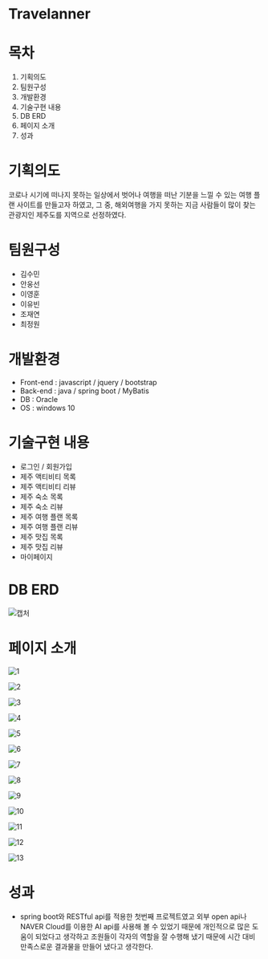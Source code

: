# Travelanner

# 목차

1. 기획의도
2. 팀원구성
3. 개발환경
4. 기술구현 내용
5. DB ERD
6. 페이지 소개
7. 성과

# 기획의도

코로나 시기에 떠나지 못하는 일상에서 벗어나 여행을 떠난 기분을 느낄 수 있는 여행 플랜 사이트를 만들고자 하였고,
그 중, 해외여행을 가지 못하는 지금 사람들이 많이 찾는 관광지인 제주도를 지역으로 선정하였다.

# 팀원구성

* 김수민
* 안웅선
* 이영훈
* 이유빈
* 조재연
* 최정원

# 개발환경

* Front-end : javascript / jquery / bootstrap
* Back-end : java / spring boot / MyBatis
* DB : Oracle
* OS : windows 10

# 기술구현 내용

* 로그인 / 회원가입
* 제주 액티비티 목록
* 제주 액티비티 리뷰
* 제주 숙소 목록
* 제주 숙소 리뷰
* 제주 여행 플랜 목록
* 제주 여행 플랜 리뷰
* 제주 맛집 목록
* 제주 맛집 리뷰
* 마이페이지

# DB ERD

![캡처](https://user-images.githubusercontent.com/94959080/152353543-7cb99128-5230-4e55-826d-fa897e9f5cc9.PNG)

# 페이지 소개

![1](README.assets/1.png)

![2](README.assets/2.png)

![3](README.assets/3.png)

![4](README.assets/4.png)

![5](README.assets/5.png)

![6](README.assets/6.png)

![7](README.assets/7.png)

![8](README.assets/8.png)

![9](README.assets/9.png)

![10](README.assets/10.png)

![11](README.assets/11.png)

![12](README.assets/12.png)

![13](README.assets/13.png)

# 성과

* spring boot와 RESTful api를 적용한 첫번째 프로젝트였고 외부 open api나 NAVER Cloud를 이용한 AI api를 사용해 볼 수 있었기 때문에 개인적으로 많은 도움이 되었다고 생각하고 조원들이 각자의 역할을 잘 수행해 냈기 때문에 시간 대비 만족스로운 결과물을 만들어 냈다고 생각한다.
